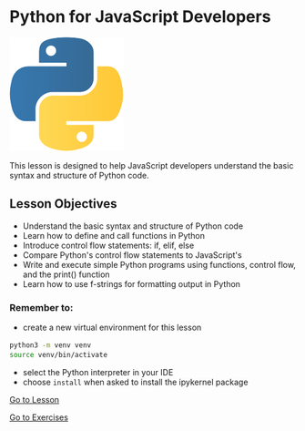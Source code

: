 # Python for JavaScript Developers

<img src="./assets/logo.png" alt="Python Logo" width="200">

This lesson is designed to help JavaScript developers understand the basic syntax and structure of Python code.

## Lesson Objectives

- Understand the basic syntax and structure of Python code
- Learn how to define and call functions in Python
- Introduce control flow statements: if, elif, else
- Compare Python's control flow statements to JavaScript's
- Write and execute simple Python programs using functions, control flow, and the print() function
- Learn how to use f-strings for formatting output in Python

### Remember to:

- create a new virtual environment for this lesson

```bash
python3 -m venv venv
source venv/bin/activate
```

- select the Python interpreter in your IDE
- choose `install` when asked to install the ipykernel package

[Go to Lesson](lesson.ipynb)

[Go to Exercises](exercises.ipynb)
